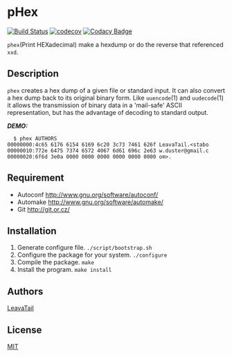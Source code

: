 # pHex
[![Build Status](https://travis-ci.org/LeavaTail/pHex.svg?branch=master)](https://travis-ci.org/LeavaTail/pHex)
[![codecov](https://codecov.io/gh/LeavaTail/pHex/branch/master/graph/badge.svg)](https://codecov.io/gh/LeavaTail/pHex)
[![Codacy Badge](https://api.codacy.com/project/badge/Grade/92896c427d5e4520863485ce76dfa791)](https://www.codacy.com/app/LeavaTail/pHex?utm_source=github.com&amp;utm_medium=referral&amp;utm_content=LeavaTail/pHex&amp;utm_campaign=Badge_Grade)

`phex`(Print HEXadecimal) make a hexdump or do the reverse that referenced `xxd`.

## Description
`phex` creates a hex dump of a given file or standard input.
It can also convert a hex dump back to its original binary form.
Like `uuencode`(1) and `uudecode`(1) it allows the transmission of binary data in a 'mail-safe' ASCII representation, but has the advantage of decoding to standard output.

***DEMO:***
```
  $ phex AUTHORS
00000000:4c65 6176 6154 6169 6c20 3c73 7461 626f LeavaTail.<stabo
00000010:772e 6475 7374 6572 4067 6d61 696c 2e63 w.duster@gmail.c
00000020:6f6d 3e0a 0000 0000 0000 0000 0000 0000 om>.
```

## Requirement

- Autoconf  <http://www.gnu.org/software/autoconf/>
- Automake  <http://www.gnu.org/software/automake/>
- Git       <http://git.or.cz/>

## Installation

1. Generate configure file. `./script/bootstrap.sh`
2. Configure the package for your system. `./configure`
3. Compile the package. `make`
4. Install the program. `make install`

## Authors

[LeavaTail](https://github.com/LeavaTail)

## License

[MIT](./LICENSE)

